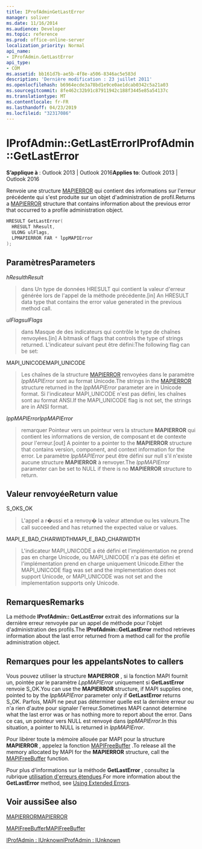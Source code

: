 ```yaml
---
title: IProfAdminGetLastError
manager: soliver
ms.date: 11/16/2014
ms.audience: Developer
ms.topic: reference
ms.prod: office-online-server
localization_priority: Normal
api_name:
- IProfAdmin.GetLastError
api_type:
- COM
ms.assetid: bb161d7b-ae5b-4f8e-a506-8346ac5e583d
description: 'Dernière modification : 23 juillet 2011'
ms.openlocfilehash: b6964ecde3a78bd1e9ce0ae1dcab0342c5a21a03
ms.sourcegitcommit: 8fe462c32b91c87911942c188f3445e85a54137c
ms.translationtype: MT
ms.contentlocale: fr-FR
ms.lasthandoff: 04/23/2019
ms.locfileid: "32317086"
---
```

# <a name="iprofadmingetlasterror"></a><span data-ttu-id="7924f-103">IProfAdmin::GetLastError</span><span class="sxs-lookup"><span data-stu-id="7924f-103">IProfAdmin::GetLastError</span></span>

  
  
<span data-ttu-id="7924f-104">**S’applique à** : Outlook 2013 | Outlook 2016</span><span class="sxs-lookup"><span data-stu-id="7924f-104">**Applies to**: Outlook 2013 | Outlook 2016</span></span> 
  
<span data-ttu-id="7924f-105">Renvoie une structure [MAPIERROR](mapierror.md) qui contient des informations sur l'erreur précédente qui s'est produite sur un objet d'administration de profil.</span><span class="sxs-lookup"><span data-stu-id="7924f-105">Returns a [MAPIERROR](mapierror.md) structure that contains information about the previous error that occurred to a profile administration object.</span></span> 
  
```cpp
HRESULT GetLastError(
  HRESULT hResult,
  ULONG ulFlags,
  LPMAPIERROR FAR * lppMAPIError
);
```

## <a name="parameters"></a><span data-ttu-id="7924f-106">Paramètres</span><span class="sxs-lookup"><span data-stu-id="7924f-106">Parameters</span></span>

 <span data-ttu-id="7924f-107">_hResult_</span><span class="sxs-lookup"><span data-stu-id="7924f-107">_hResult_</span></span>
  
> <span data-ttu-id="7924f-108">dans Un type de données HRESULT qui contient la valeur d'erreur générée lors de l'appel de la méthode précédente.</span><span class="sxs-lookup"><span data-stu-id="7924f-108">[in] An HRESULT data type that contains the error value generated in the previous method call.</span></span>
    
 <span data-ttu-id="7924f-109">_ulFlags_</span><span class="sxs-lookup"><span data-stu-id="7924f-109">_ulFlags_</span></span>
  
> <span data-ttu-id="7924f-110">dans Masque de des indicateurs qui contrôle le type de chaînes renvoyées.</span><span class="sxs-lookup"><span data-stu-id="7924f-110">[in] A bitmask of flags that controls the type of strings returned.</span></span> <span data-ttu-id="7924f-111">L'indicateur suivant peut être défini:</span><span class="sxs-lookup"><span data-stu-id="7924f-111">The following flag can be set:</span></span>
    
<span data-ttu-id="7924f-112">MAPI_UNICODE</span><span class="sxs-lookup"><span data-stu-id="7924f-112">MAPI_UNICODE</span></span> 
  
> <span data-ttu-id="7924f-113">Les chaînes de la structure [MAPIERROR](mapierror.md) renvoyées dans le paramètre _lppMAPIError_ sont au format Unicode.</span><span class="sxs-lookup"><span data-stu-id="7924f-113">The strings in the [MAPIERROR](mapierror.md) structure returned in the  _lppMAPIError_ parameter are in Unicode format.</span></span> <span data-ttu-id="7924f-114">Si l'indicateur MAPI_UNICODE n'est pas défini, les chaînes sont au format ANSI.</span><span class="sxs-lookup"><span data-stu-id="7924f-114">If the MAPI_UNICODE flag is not set, the strings are in ANSI format.</span></span> 
    
 <span data-ttu-id="7924f-115">_lppMAPIError_</span><span class="sxs-lookup"><span data-stu-id="7924f-115">_lppMAPIError_</span></span>
  
> <span data-ttu-id="7924f-116">remarquer Pointeur vers un pointeur vers la structure **MAPIERROR** qui contient les informations de version, de composant et de contexte pour l'erreur.</span><span class="sxs-lookup"><span data-stu-id="7924f-116">[out] A pointer to a pointer to the **MAPIERROR** structure that contains version, component, and context information for the error.</span></span> <span data-ttu-id="7924f-117">Le paramètre _lppMAPIError_ peut être défini sur null s'il n'existe aucune structure **MAPIERROR** à renvoyer.</span><span class="sxs-lookup"><span data-stu-id="7924f-117">The  _lppMAPIError_ parameter can be set to NULL if there is no **MAPIERROR** structure to return.</span></span> 
    
## <a name="return-value"></a><span data-ttu-id="7924f-118">Valeur renvoyée</span><span class="sxs-lookup"><span data-stu-id="7924f-118">Return value</span></span>

<span data-ttu-id="7924f-119">S_OK</span><span class="sxs-lookup"><span data-stu-id="7924f-119">S_OK</span></span> 
  
> <span data-ttu-id="7924f-120">L'appel a r�ussi et a renvoy� la valeur attendue ou les valeurs.</span><span class="sxs-lookup"><span data-stu-id="7924f-120">The call succeeded and has returned the expected value or values.</span></span>
    
<span data-ttu-id="7924f-121">MAPI_E_BAD_CHARWIDTH</span><span class="sxs-lookup"><span data-stu-id="7924f-121">MAPI_E_BAD_CHARWIDTH</span></span> 
  
> <span data-ttu-id="7924f-122">L'indicateur MAPI_UNICODE a été défini et l'implémentation ne prend pas en charge Unicode, ou MAPI_UNICODE n'a pas été défini et l'implémentation prend en charge uniquement Unicode.</span><span class="sxs-lookup"><span data-stu-id="7924f-122">Either the MAPI_UNICODE flag was set and the implementation does not support Unicode, or MAPI_UNICODE was not set and the implementation supports only Unicode.</span></span>
    
## <a name="remarks"></a><span data-ttu-id="7924f-123">Remarques</span><span class="sxs-lookup"><span data-stu-id="7924f-123">Remarks</span></span>

<span data-ttu-id="7924f-124">La méthode **IProfAdmin:: GetLastError** extrait des informations sur la dernière erreur renvoyée par un appel de méthode pour l'objet d'administration des profils.</span><span class="sxs-lookup"><span data-stu-id="7924f-124">The **IProfAdmin::GetLastError** method retrieves information about the last error returned from a method call for the profile administration object.</span></span> 
  
## <a name="notes-to-callers"></a><span data-ttu-id="7924f-125">Remarques pour les appelants</span><span class="sxs-lookup"><span data-stu-id="7924f-125">Notes to callers</span></span>

<span data-ttu-id="7924f-126">Vous pouvez utiliser la structure **MAPIERROR** , si la fonction MAPI fournit un, pointée par le paramètre _LppMAPIError_ uniquement si **GetLastError** renvoie S_OK.</span><span class="sxs-lookup"><span data-stu-id="7924f-126">You can use the **MAPIERROR** structure, if MAPI supplies one, pointed to by the  _lppMAPIError_ parameter only if **GetLastError** returns S_OK.</span></span> <span data-ttu-id="7924f-127">Parfois, MAPI ne peut pas déterminer quelle est la dernière erreur ou n'a rien d'autre pour signaler l'erreur.</span><span class="sxs-lookup"><span data-stu-id="7924f-127">Sometimes MAPI cannot determine what the last error was or has nothing more to report about the error.</span></span> <span data-ttu-id="7924f-128">Dans ce cas, un pointeur vers NULL est renvoyé dans _lppMAPIError_.</span><span class="sxs-lookup"><span data-stu-id="7924f-128">In this situation, a pointer to NULL is returned in  _lppMAPIError_.</span></span> 
  
<span data-ttu-id="7924f-129">Pour libérer toute la mémoire allouée par MAPI pour la structure **MAPIERROR** , appelez la fonction [MAPIFreeBuffer](mapifreebuffer.md) .</span><span class="sxs-lookup"><span data-stu-id="7924f-129">To release all the memory allocated by MAPI for the **MAPIERROR** structure, call the [MAPIFreeBuffer](mapifreebuffer.md) function.</span></span> 
  
<span data-ttu-id="7924f-130">Pour plus d'informations sur la méthode **GetLastError** , consultez la rubrique [utilisation d'erreurs étendues](mapi-extended-errors.md).</span><span class="sxs-lookup"><span data-stu-id="7924f-130">For more information about the **GetLastError** method, see [Using Extended Errors](mapi-extended-errors.md).</span></span>
  
## <a name="see-also"></a><span data-ttu-id="7924f-131">Voir aussi</span><span class="sxs-lookup"><span data-stu-id="7924f-131">See also</span></span>



[<span data-ttu-id="7924f-132">MAPIERROR</span><span class="sxs-lookup"><span data-stu-id="7924f-132">MAPIERROR</span></span>](mapierror.md)
  
[<span data-ttu-id="7924f-133">MAPIFreeBuffer</span><span class="sxs-lookup"><span data-stu-id="7924f-133">MAPIFreeBuffer</span></span>](mapifreebuffer.md)
  
[<span data-ttu-id="7924f-134">IProfAdmin : IUnknown</span><span class="sxs-lookup"><span data-stu-id="7924f-134">IProfAdmin : IUnknown</span></span>](iprofadminiunknown.md)

